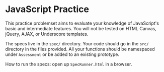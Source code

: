 # JavaScript Practice

This practice problemset aims to evaluate your knowledge of JavaScript's basic
and intermediate features. You will not be tested on HTML Canvas,
jQuery, AJAX, or Underscore templates.

The specs live in the `spec/` directory. Your code
should go in the `src/` directory in the files provided. All your
functions should be namespaced under `Assessment` or be added to an existing
prototype.

How to run the specs: open up `SpecRunner.html` in a browser.
